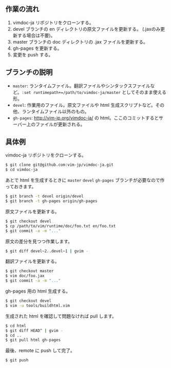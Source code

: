 ## 作業の流れ

1. vimdoc-ja リポジトリをクローンする。
2. devel ブランチの en ディレクトリの原文ファイルを更新する。 (.jaxのみ更新する場合は不要)。
3. master ブランチの doc ディレクトリの .jax ファイルを更新する。
4. gh-pages を更新する。
5. 変更を push する。

## ブランチの説明

* `master`: ランタイムファイル。翻訳ファイルやシンタックスファイルなど。`:set runtimepath+=/path/to/vimdoc-ja/master` としてそのまま使える形。
* `devel`: 作業用のファイル。原文ファイルや html 生成スクリプトなど。その他、ランタイムファイル以外のもの。
* `gh-pages`: http://vim-jp.org/vimdoc-ja/ の html。ここのコミットするとサーバー上のファイルが更新される。

## 具体例

vimdoc-ja リポジトリをクローンする。

```sh
$ git clone git@github.com:vim-jp/vimdoc-ja.git
$ cd vimdoc-ja
```

あとで html を生成するときに `master` `devel` `gh-pages` ブランチが必要なので作っておきます。

```sh
$ git branch -t devel origin/devel
$ git branch -t gh-pages origin/gh-pages
```

原文ファイルを更新する。

```sh
$ git checkout devel
$ cp /path/to/vim/runtime/doc/foo.txt en/foo.txt
$ git commit -a -m "..."
```

原文の差分を見つつ作業します。

```sh
$ git diff devel~2..devel~1 | gvim -
```

翻訳ファイルを更新する。

```sh
$ git checkout master
$ vim doc/foo.jax
$ git commit -a -m "..."
```

gh-pages 用の html 生成する。

```sh
$ git checkout devel
$ vim -u tools/buildhtml.vim
```

生成された html を確認して問題なければ pull します。

```sh
$ cd html
$ git diff HEAD^ | gvim -
$ cd ..
$ git pull html gh-pages
```

最後、remote に push して完了。

```sh
$ git push
```

